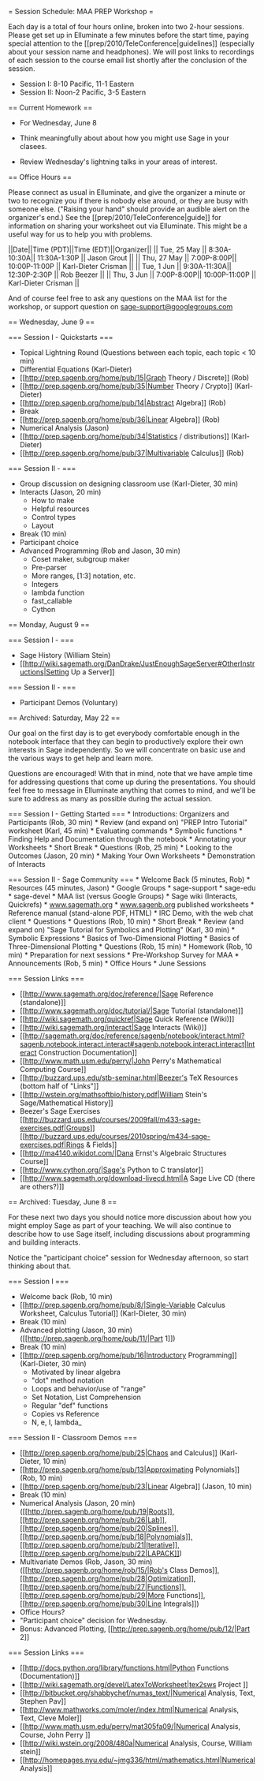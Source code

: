 = Session Schedule: MAA PREP Workshop =

Each day is a total of four hours online, broken into two 2-hour sessions.  Please get set up in Elluminate a few minutes before the start time, paying special attention to the [[prep/2010/TeleConference|guidelines]] (especially about your session name and headphones).  We will post links to recordings of each session to the course email list shortly after the conclusion of the session.

  * Session I:  8-10 Pacific, 11-1 Eastern
  * Session II:  Noon-2 Pacific, 3-5 Eastern


== Current Homework ==
  
  * For Wednesday, June 8

  * Think meaningfully about about how you might use Sage in your clasees.

  * Review Wednesday's lightning talks in your areas of interest.

== Office Hours ==

Please connect as usual in Elluminate, and give the organizer a minute or two to recognize you if there is nobody else around, or they are busy with someone else.  ("Raising your hand" should provide an audible alert on the organizer's end.)  See the [[prep/2010/TeleConference|guide]] for information on sharing your worksheet out via Elluminate.  This might be a useful way for us to help you with problems.

||Date||Time (PDT)||Time (EDT)||Organizer||
|| Tue, 25 May || 8:30A-10:30A|| 11:30A-1:30P || Jason Grout ||
|| Thu, 27 May || 7:00P-8:00P|| 10:00P-11:00P || Karl-Dieter Crisman ||
|| Tue, 1 Jun  || 9:30A-11:30A|| 12:30P-2:30P || Rob Beezer  ||
|| Thu, 3 Jun || 7:00P-8:00P|| 10:00P-11:00P || Karl-Dieter Crisman ||

And of course feel free to ask any questions on the MAA list for the workshop, or support question on sage-support@googlegroups.com


== Wednesday, June 9 ==

=== Session I - Quickstarts ===

 * Topical Lightning Round (Questions between each topic, each topic < 10 min)
  * Differential Equations (Karl-Dieter)
  * [[http://prep.sagenb.org/home/pub/15|Graph Theory / Discrete]] (Rob)
  * [[http://prep.sagenb.org/home/pub/35|Number Theory / Crypto]] (Karl-Dieter)
  * [[http://prep.sagenb.org/home/pub/14|Abstract Algebra]] (Rob)
  * Break
  * [[http://prep.sagenb.org/home/pub/36|Linear Algebra]] (Rob)
  * Numerical Analysis (Jason)
  * [[http://prep.sagenb.org/home/pub/34|Statistics / distributions]] (Karl-Dieter)
  * [[http://prep.sagenb.org/home/pub/37|Multivariable Calculus]] (Rob)


=== Session II -  ===

 * Group discussion on designing classroom use (Karl-Dieter, 30 min)
 * Interacts (Jason, 20 min)
   * How to make
   * Helpful resources
   * Control types
   * Layout
 * Break (10 min)
 * Participant choice
 * Advanced Programming (Rob and Jason, 30 min)
   * Coset maker, subgroup maker
   * Pre-parser
   * More ranges, [1:3] notation, etc.
   * Integers 
   * lambda function
   * fast_callable
   * Cython



== Monday, August 9 ==

=== Session I -  ===

 * Sage History (William Stein)
 * [[http://wiki.sagemath.org/DanDrake/JustEnoughSageServer#OtherInstructions|Setting Up a Server]]

=== Session II -  ===

 * Participant Demos (Voluntary)


== Archived: Saturday, May 22 ==

Our goal on the first day is to get everybody comfortable enough in the notebook interface that they can begin to productively explore their own interests in Sage independently.  So we will concentrate on basic use and the various ways to get help and learn more.  

Questions are encouraged!  With that in mind, note that we have ample time for addressing questions that come up during the presentations.  You should feel free to message in Elluminate anything that comes to mind, and we'll be sure to address as many as possible during the actual session.

=== Session I - Getting Started ===
    * Introductions: Organizers and Participants (Rob, 30 min)
    * Review (and expand on) "PREP Intro Tutorial" worksheet (Karl, 45 min)
      * Evaluating commands
      * Symbolic functions
      * Finding Help and Documentation through the notebook
      * Annotating your Worksheets
    * Short Break
    * Questions (Rob, 25 min)
    * Looking to the Outcomes (Jason, 20 min)
      * Making Your Own Worksheets
      * Demonstration of Interacts


=== Session II - Sage Community ===
    * Welcome Back (5 minutes, Rob)
    * Resources (45 minutes, Jason)
      * Google Groups
        * sage-support
        * sage-edu
        * sage-devel
      * MAA list (versus Google Groups)
      * Sage wiki (Interacts, Quickrefs)
      * www.sagemath.org
      * www.sagenb.org published worksheets
      * Reference manual (stand-alone PDF, HTML)
      * IRC Demo, with the web chat client
      * Questions
    * Questions (Rob, 10 min)
    * Short Break
    * Review (and expand on) "Sage Tutorial for Symbolics and Plotting" (Karl, 30 min)
      * Symbolic Expressions
      * Basics of Two-Dimensional Plotting 
      * Basics of Three-Dimensional Plotting 
    * Questions (Rob, 15 min)
    * Homework (Rob, 10 min) 
      * Preparation for next sessions 
      * Pre-Workshop Survey for MAA
    * Announcements (Rob, 5 min)
      * Office Hours 
      * June Sessions

=== Session Links ===

  * [[http://www.sagemath.org/doc/reference/|Sage Reference (standalone)]]
  * [[http://www.sagemath.org/doc/tutorial/|Sage Tutorial (standalone)]]
  * [[http://wiki.sagemath.org/quickref|Sage Quick Reference (Wiki)]]
  * [[http://wiki.sagemath.org/interact|Sage Interacts (Wiki)]]
  * [[http://sagemath.org/doc/reference/sagenb/notebook/interact.html?sagenb.notebook.interact.interact#sagenb.notebook.interact.interact|Interact Construction Documentation]]
  * [[http://www.math.usm.edu/perry/|John Perry's Mathematical Computing Course]]
  * [[http://buzzard.ups.edu/stb-seminar.html|Beezer's TeX Resources (bottom half of "Links"]]
  * [[http://wstein.org/mathsoftbio/history.pdf|William Stein's Sage/Mathematical History]]
  * Beezer's Sage Exercises  [[http://buzzard.ups.edu/courses/2009fall/m433-sage-exercises.pdf|Groups]] [[http://buzzard.ups.edu/courses/2010spring/m434-sage-exercises.pdf|Rings & Fields]]
  * [[http://ma4140.wikidot.com/|Dana Ernst's Algebraic Structures Course]]
  * [[http://www.cython.org/|Sage's Python to C translator]]
  * [[http://www.sagemath.org/download-livecd.html|A Sage Live CD (there are others?)]]

== Archived: Tuesday, June 8 ==

For these next two days you should notice more discussion about how you might employ Sage as part of your teaching. We will also continue to describe how to use Sage itself, including discussions about programming and building interacts.

Notice the "participant choice" session for Wednesday afternoon, so start thinking about that.

=== Session I ===

 * Welcome back (Rob, 10 min)
 * [[http://prep.sagenb.org/home/pub/8/|Single-Variable Calculus Worksheet, Calculus Tutorial]] (Karl-Dieter, 30 min)
 * Break (10 min)
 * Advanced plotting (Jason, 30 min) ([[http://prep.sagenb.org/home/pub/11/|Part 1]])
 * Break (10 min)
 * [[http://prep.sagenb.org/home/pub/16|Introductory Programming]] (Karl-Dieter, 30 min)
   * Motivated by linear algebra 
   * "dot" method notation
   * Loops and behavior/use of "range"
   * Set Notation, List Comprehension
   * Regular "def" functions
   * Copies vs Reference
   * N, e, I, lambda_

=== Session II - Classroom Demos ===

 * [[http://prep.sagenb.org/home/pub/25|Chaos and Calculus]] (Karl-Dieter, 10 min)
 * [[http://prep.sagenb.org/home/pub/13|Approximating Polynomials]] (Rob, 10 min)
 * [[http://prep.sagenb.org/home/pub/23|Linear Algebra]] (Jason, 10 min)
 * Break (10 min)
 * Numerical Analysis (Jason, 20 min) ([[http://prep.sagenb.org/home/pub/19|Roots]],[[http://prep.sagenb.org/home/pub/26|Lab]],[[http://prep.sagenb.org/home/pub/20|Splines]],[[http://prep.sagenb.org/home/pub/18|Polynomials]],[[http://prep.sagenb.org/home/pub/21|Iterative]],[[http://prep.sagenb.org/home/pub/22|LAPACK]])
 * Multivariate Demos (Rob, Jason, 30 min) ([[http://prep.sagenb.org/home/rob/15/|Rob's Class Demos]],[[http://prep.sagenb.org/home/pub/28|Optimization]],[[http://prep.sagenb.org/home/pub/27|Functions]],[[http://prep.sagenb.org/home/pub/29|More Functions]],[[http://prep.sagenb.org/home/pub/30|Line Integrals]])
 * Office Hours?
 * "Participant choice" decision for Wednesday.
 * Bonus: Advanced Plotting, [[http://prep.sagenb.org/home/pub/12/|Part 2]]

=== Session Links ===

  * [[http://docs.python.org/library/functions.html|Python Functions (Documentation)]]
  * [[http://wiki.sagemath.org/devel/LatexToWorksheet|tex2sws Project ]]
  * [[http://bitbucket.org/shabbychef/numas_text/|Numerical Analysis, Text, Stephen Pav]]
  * [[http://www.mathworks.com/moler/index.html|Numerical Analysis, Text, Cleve Moler]]
  * [[http://www.math.usm.edu/perry/mat305fa09/|Numerical Analysis, Course, John Perry ]]
  * [[http://wiki.wstein.org/2008/480a|Numerical Analysis, Course, William stein]]
  * [[http://homepages.nyu.edu/~jmg336/html/mathematics.html|Numerical Analysis]]

